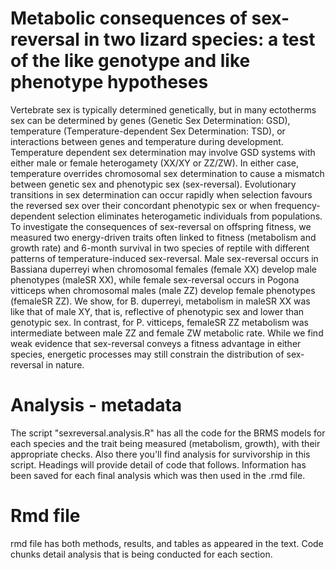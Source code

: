 # Metabolic consequences of sex-reversal in two lizard species: a test of the like genotype and like phenotype hypotheses
Vertebrate sex is typically determined genetically, but in many ectotherms sex can be determined by genes (Genetic Sex Determination: GSD), temperature (Temperature-dependent Sex Determination: TSD), or interactions between genes and temperature during development. Temperature dependent sex determination may involve GSD systems with either male or female heterogamety (XX/XY or ZZ/ZW). In either case, temperature overrides chromosomal sex determination to cause a mismatch between genetic sex and phenotypic sex (sex-reversal). Evolutionary transitions in sex determination can occur rapidly when selection favours the reversed sex over their concordant phenotypic sex or when frequency-dependent selection eliminates heterogametic individuals from populations. To investigate the consequences of sex-reversal on offspring fitness, we measured two energy-driven traits often linked to fitness (metabolism and growth rate) and 6-month survival in two species of reptile with different patterns of temperature-induced sex-reversal. Male sex-reversal occurs in Bassiana duperreyi when chromosomal females (female XX) develop male phenotypes (maleSR XX), while female sex-reversal occurs in Pogona vitticeps when chromosomal males (male ZZ) develop female phenotypes (femaleSR ZZ). We show, for B. duperreyi, metabolism in maleSR XX was like that of male XY, that is, reflective of phenotypic sex and lower than genotypic sex. In contrast, for P. vitticeps, femaleSR ZZ metabolism was intermediate between male ZZ and female ZW metabolic rate. While we find weak evidence that sex-reversal conveys a fitness advantage in either species, energetic processes may still constrain the distribution of sex-reversal in nature.

# Analysis - metadata
The script "sexreversal.analysis.R" has all the code for the BRMS models for each species and the trait being measured (metabolism, growth), with their appropriate checks. Also there you'll find analysis for survivorship in this script. Headings will provide detail of code that follows. Information has been saved for each final analysis which was then used in the .rmd file.


# Rmd file
rmd file has both methods, results, and tables as appeared in the text. Code chunks detail analysis that is being conducted for each section. 